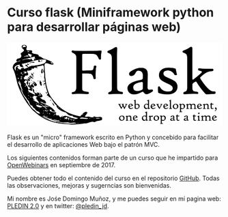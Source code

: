 # Curso flask (Miniframework python para desarrollar páginas web)

![flask](img/flask.svg)

Flask es un "micro" framework escrito en Python y concebido para facilitar el desarrollo de aplicaciones Web bajo el patrón MVC.

Los siguientes contenidos forman parte de un curso que he impartido para [OpenWebinars](https://openwebinars.net/cursos/flask/?ref=landing-cursos) en septiembre de 2017.

Puedes obtener todo el contenido del curso en el repositorio [GitHub](https://github.com/josedom24/curso_flask).
Todas las observaciones, mejoras y sugerncias son bienvenidas.

Mi nombre es Jośe Domingo Muñoz, y me puedes seguir en mí pagina web: [PLEDIN 2.0](https://www.josedomingo.org) y en twitter: [@pledin_jd](https://twitter.com/Pledin_JD).

